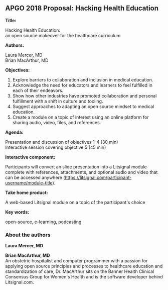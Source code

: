 ## APGO 2018 Proposal: Hacking Health Education

**Title:**

Hacking Health Education:  
an open source makeover for the healthcare curriculum 

**Authors:**

Laura Mercer, MD  
Brian MacArthur, MD

**Objectives:**
1) Explore barriers to collaboration and inclusion in medical education.
2) Acknowledge the need for educators and learners to feel fulfilled in each of their endeavors.
3) Show how other industries have promoted collaboration and personal fulfillment with a shift in culture and tooling. 
4) Suggest approaches to adapting an open source mindset to medical education. 
5) Create a module on a topic of interest using an online platform for sharing audio, video, files, and references. 

**Agenda:**

Presentation and discussion of objectives 1-4 (30 min)  
Interactive session covering objective 5 (45 min)

**Interactive component:**

Participants will convert an slide presentation into a Litsignal module complete with references, attachments, and optional audio and video that can be accessed anywhere (https://litsignal.com/participant-username/module-title).

**Take home product:**

A web-based Litsignal module on a topic of the participant's choice

**Key words:**

open-source, e-learning, podcasting 

### About the authors

**Laura Mercer, MD**  

**Brian MacArthur, MD**  
An obstetric hospitalist and computer programmer with a passion for applying open source principles and processes to healthcare education and standardization of care, Dr. MacArthur sits on the Banner Health Clinical Consensus Group for Women's Health and is the software developer behind Litsignal.com.

